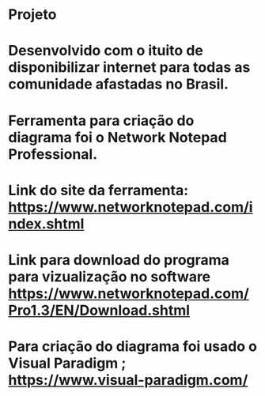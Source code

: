 # Projeto

# Desenvolvido com o ituito de disponibilizar internet para todas as comunidade afastadas no Brasil.
# Ferramenta para criação do diagrama foi o  Network Notepad Professional.
# Link do site da ferramenta: https://www.networknotepad.com/index.shtml
# Link para download do programa para vizualização no software https://www.networknotepad.com/Pro1.3/EN/Download.shtml
# Para criação do diagrama foi usado o Visual Paradigm ;  https://www.visual-paradigm.com/
